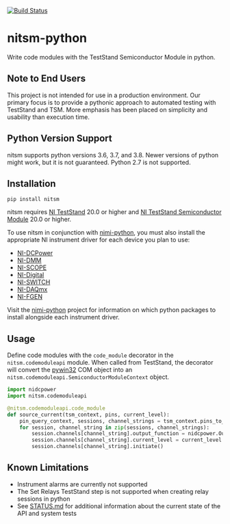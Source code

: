 [![Build Status](https://ni.visualstudio.com/DevCentral/_apis/build/status/TSM/nitsm-python-tests?branchName=main)](https://ni.visualstudio.com/DevCentral/_build/latest?definitionId=5945&branchName=main)
# nitsm-python
Write code modules with the TestStand Semiconductor Module in python.

## Note to End Users
This project is not intended for use in a production environment. Our primary focus is to provide a pythonic approach to
automated testing with TestStand and TSM. More emphasis has been placed on simplicity and usability than execution time.

## Python Version Support
nitsm supports python versions 3.6, 3.7, and 3.8. Newer versions of python might work, but it is not guaranteed. Python
2.7 is not supported.

## Installation
```
pip install nitsm
```

nitsm requires [NI TestStand](https://www.ni.com/en-us/support/downloads/software-products/download.teststand.html)
20.0 or higher and
[NI TestStand Semiconductor Module](https://www.ni.com/en-us/support/downloads/software-products/download.teststand-semiconductor-module.html)
20.0 or higher.

To use nitsm in conjunction with [nimi-python](https://github.com/ni/nimi-python), you must also install the appropriate
NI instrument driver for each device you plan to use:
  - [NI-DCPower](https://www.ni.com/en-us/support/downloads/drivers/download.ni-dcpower.html)
  - [NI-DMM](https://www.ni.com/en-us/support/downloads/drivers/download.ni-dmm.html)
  - [NI-SCOPE](https://www.ni.com/en-us/support/downloads/drivers/download.ni-scope.html)
  - [NI-Digital](https://www.ni.com/en-us/support/downloads/drivers/download.ni-digital-pattern-driver.html)
  - [NI-SWITCH](https://www.ni.com/en-us/support/downloads/drivers/download.ni-switch.html)
  - [NI-DAQmx](https://www.ni.com/en-us/support/downloads/drivers/download.ni-daqmx.html)
  - [NI-FGEN](https://www.ni.com/en-us/support/downloads/drivers/download.ni-fgen.html)

Visit the [nimi-python](https://github.com/ni/nimi-python) project for information on which python packages to install
alongside each instrument driver.

## Usage
Define code modules with the `code_module` decorator in the `nitsm.codemoduleapi` module. When called from TestStand,
the decorator will convert the [pywin32](https://pypi.org/project/pywin32/) COM object into an
`nitsm.codemoduleapi.SemiconductorModuleContext` object.

```python
import nidcpower
import nitsm.codemoduleapi

@nitsm.codemoduleapi.code_module
def source_current(tsm_context, pins, current_level):
    pin_query_context, sessions, channel_strings = tsm_context.pins_to_nidcpower_sessions(pins)
    for session, channel_string in zip(sessions, channel_strings):
        session.channels[channel_string].output_function = nidcpower.OutputFunction.DC_CURRENT
        session.channels[channel_string].current_level = current_level
        session.channels[channel_string].initiate()
```

## Known Limitations
* Instrument alarms are currently not supported
* The Set Relays TestStand step is not supported when creating relay sessions in python 
* See [STATUS.md](https://github.com/ni/nitsm-python/blob/main/STATUS.md) for additional information about the current 
state of the API and system tests
